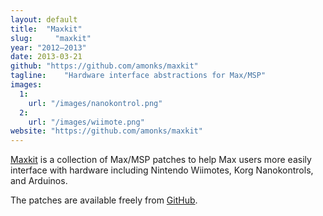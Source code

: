 ```yaml
---
layout: default
title:  "Maxkit"
slug:     "maxkit"
year: "2012—2013"
date: 2013-03-21
github: "https://github.com/amonks/maxkit"
tagline:    "Hardware interface abstractions for Max/MSP"
images:
  1:
    url: "/images/nanokontrol.png"
  2:
    url: "/images/wiimote.png"
website: "https://github.com/amonks/maxkit"
---
```

<a href="https://github.com/amonks/maxkit">Maxkit</a> is a collection of Max/MSP patches to help Max users more easily interface with hardware including Nintendo Wiimotes, Korg Nanokontrols, and Arduinos.

The patches are available freely from <a href="https://github.com/amonks/maxkit">GitHub</a>.
